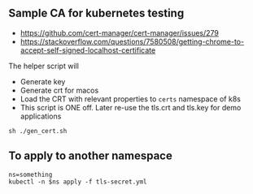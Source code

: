 ## Sample CA for kubernetes testing
- https://github.com/cert-manager/cert-manager/issues/279
- https://stackoverflow.com/questions/7580508/getting-chrome-to-accept-self-signed-localhost-certificate

The helper script will 
- Generate key
- Generate crt for macos
- Load the CRT with relevant properties to `certs` namespace of k8s
- This script is ONE off. Later re-use the tls.crt and tls.key for demo applications

```
sh ./gen_cert.sh
```

## To apply to another namespace
```
ns=something
kubectl -n $ns apply -f tls-secret.yml
```
